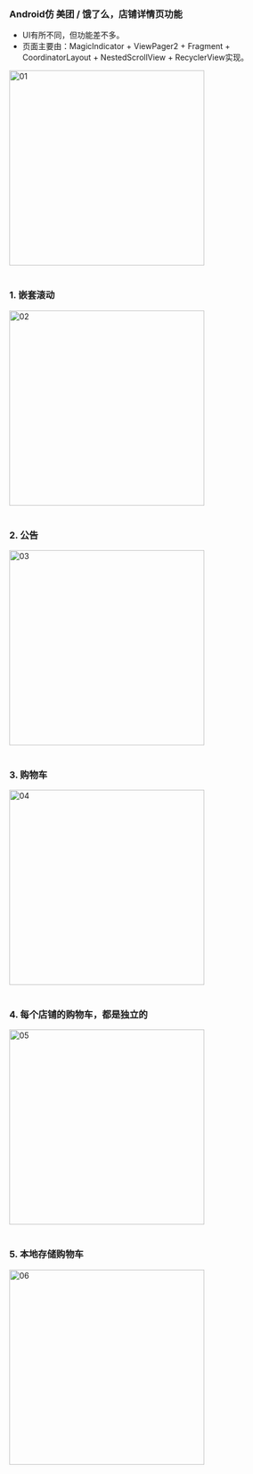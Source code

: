 ### Android仿 美团 / 饿了么，店铺详情页功能
* UI有所不同，但功能差不多。
* 页面主要由：MagicIndicator + ViewPager2 + Fragment + CoordinatorLayout + NestedScrollView + RecyclerView实现。
  
<img src="01.gif" alt="01" width="350">
<br/>
<br/>

### 1. 嵌套滚动
<img src="02.gif" alt="02" width="350">
<br/>
<br/>

### 2. 公告
<img src="03.gif" alt="03" width="350">
<br/>
<br/>

### 3. 购物车
<img src="04.gif" alt="04" width="350">
<br/>
<br/>

### 4. 每个店铺的购物车，都是独立的
<img src="05.gif" alt="05" width="350">
<br/>
<br/>

### 5. 本地存储购物车
<img src="06.gif" alt="06" width="350">




